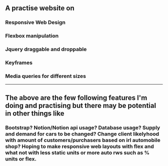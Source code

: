 ## A practise website on
### Responsive Web Design
### Flexbox manipulation
### Jquery draggable and droppable
### Keyframes
### Media queries for different sizes
----
## The above are the few following features I'm doing and practising but there may be potential in other things like
### Bootstrap? Notion/Notion api usage? Database usage? Supply and demand for cars to be changed? Change client likelyhood with amount of customers/purchasers based on irl automobile shop? Hoping to make responsive web layouts with flex and what not with less static units or more auto rws such as % units or flex.